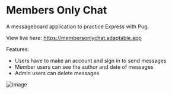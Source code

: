 # Members Only Chat 

A messageboard application to practice Express with Pug.

View live here: https://membersonlychat.adaptable.app

Features:
- Users have to make an account and sign in to send messages
- Member users can see the author and date of messages
- Admin users can delete messages

![image](https://github.com/Suk0shi/MembersOnlyChat/assets/144342852/629e7723-958e-49e7-8f7c-dad7601d8550)
